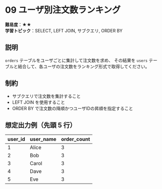 # 09 ユーザ別注文数ランキング

**難易度**：★★  
**学習トピック**：SELECT, LEFT JOIN, サブクエリ, ORDER BY

## 説明
`orders` テーブルをユーザごとに集計して注文数を求め、
その結果を `users` テーブルと結合して、各ユーザの注文数をランキング形式で取得してください。

## 制約

* サブクエリで注文数を集計すること
* LEFT JOIN を使用すること
* ORDER BY で注文数の降順かつユーザIDの昇順を指定すること

## 想定出力例（先頭 5 行）

| user_id | user_name | order_count |
|---------|-----------|-------------|
| 1       | Alice     | 3           |
| 2       | Bob       | 3           |
| 3       | Carol     | 3           |
| 4       | Dave      | 3           |
| 5       | Eve       | 3           |

